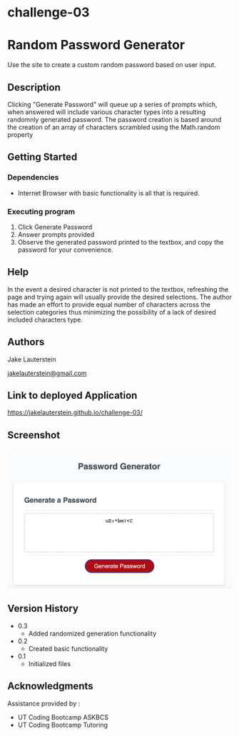 # challenge-03

# Random Password Generator

Use the site to create a custom random password based on user input.

## Description

Clicking "Generate Password" will queue up a series of prompts which, when answered will include various character types into 
a resulting randomnly generated password. The password creation is based around the creation of an array of characters scrambled using the Math.random property

## Getting Started

### Dependencies

* Internet Browser with basic functionality is all that is required.

### Executing program

1. Click Generate Password
2. Answer prompts provided
3. Observe the generated password printed to the textbox, and copy the password for your convenience. 

## Help

In the event a desired character is not printed to the textbox, refreshing the page and trying again will 
usually provide the desired selections. The author has made an effort to provide equal number of characters across 
the selection categories thus minimizing the possibility of a lack of desired included characters type.

## Authors

Jake Lauterstein

jakelauterstein@gmail.com

## Link to deployed Application

https://jakelauterstein.github.io/challenge-03/

## Screenshot 

![full-site-screenshot](assets/password-screenshot.png)

## Version History
* 0.3 
    * Added randomized generation functionality
* 0.2
    * Created basic functionality
* 0.1
    * Initialized files



## Acknowledgments

Assistance provided by :

* UT Coding Bootcamp ASKBCS
* UT Coding Bootcamp Tutoring

